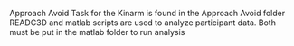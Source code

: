 Approach Avoid Task for the Kinarm is found in the Approach Avoid folder
READC3D and matlab scripts are used to analyze participant data. Both must be put in the matlab folder to run analysis
